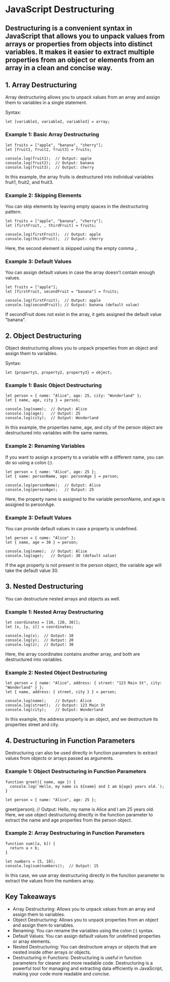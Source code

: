 # JavaScript Destructuring
## Destructuring is a convenient syntax in JavaScript that allows you to unpack values from arrays or properties from objects into distinct variables. It makes it easier to extract multiple properties from an object or elements from an array in a clean and concise way.

## 1. Array Destructuring
Array destructuring allows you to unpack values from an array and assign them to variables in a single statement.

Syntax:
```
let [variable1, variable2, variable3] = array;
```
### Example 1: Basic Array Destructuring
```
let fruits = ["apple", "banana", "cherry"];
let [fruit1, fruit2, fruit3] = fruits;

console.log(fruit1);  // Output: apple
console.log(fruit2);  // Output: banana
console.log(fruit3);  // Output: cherry
```
In this example, the array fruits is destructured into individual variables fruit1, fruit2, and fruit3.

### Example 2: Skipping Elements
You can skip elements by leaving empty spaces in the destructuring pattern.
```
let fruits = ["apple", "banana", "cherry"];
let [firstFruit, , thirdFruit] = fruits;

console.log(firstFruit);  // Output: apple
console.log(thirdFruit);  // Output: cherry
```
Here, the second element is skipped using the empty comma ,.

### Example 3: Default Values
You can assign default values in case the array doesn't contain enough values.
```
let fruits = ["apple"];
let [firstFruit, secondFruit = "banana"] = fruits;

console.log(firstFruit);  // Output: apple
console.log(secondFruit); // Output: banana (default value)
```
If secondFruit does not exist in the array, it gets assigned the default value "banana".

## 2. Object Destructuring
Object destructuring allows you to unpack properties from an object and assign them to variables.

Syntax:
```
let {property1, property2, property3} = object;
```

### Example 1: Basic Object Destructuring
```
let person = { name: "Alice", age: 25, city: "Wonderland" };
let { name, age, city } = person;

console.log(name);  // Output: Alice
console.log(age);   // Output: 25
console.log(city);  // Output: Wonderland
```
In this example, the properties name, age, and city of the person object are destructured into variables with the same names.

### Example 2: Renaming Variables
If you want to assign a property to a variable with a different name, you can do so using a colon (:).
```
let person = { name: "Alice", age: 25 };
let { name: personName, age: personAge } = person;

console.log(personName);  // Output: Alice
console.log(personAge);   // Output: 25
```
Here, the property name is assigned to the variable personName, and age is assigned to personAge.

### Example 3: Default Values
You can provide default values in case a property is undefined.
```
let person = { name: "Alice" };
let { name, age = 30 } = person;

console.log(name);  // Output: Alice
console.log(age);   // Output: 30 (default value)
```
If the age property is not present in the person object, the variable age will take the default value 30.

## 3. Nested Destructuring
You can destructure nested arrays and objects as well.

### Example 1: Nested Array Destructuring
```
let coordinates = [10, [20, 30]];
let [x, [y, z]] = coordinates;

console.log(x);  // Output: 10
console.log(y);  // Output: 20
console.log(z);  // Output: 30
```
Here, the array coordinates contains another array, and both are destructured into variables.

### Example 2: Nested Object Destructuring
```
let person = { name: "Alice", address: { street: "123 Main St", city: "Wonderland" } };
let { name, address: { street, city } } = person;

console.log(name);    // Output: Alice
console.log(street);  // Output: 123 Main St
console.log(city);    // Output: Wonderland
```
In this example, the address property is an object, and we destructure its properties street and city.

## 4. Destructuring in Function Parameters
Destructuring can also be used directly in function parameters to extract values from objects or arrays passed as arguments.

### Example 1: Object Destructuring in Function Parameters
```
function greet({ name, age }) {
  console.log(`Hello, my name is ${name} and I am ${age} years old.`);
}

let person = { name: "Alice", age: 25 };
```
greet(person);  // Output: Hello, my name is Alice and I am 25 years old.
Here, we use object destructuring directly in the function parameter to extract the name and age properties from the person object.

### Example 2: Array Destructuring in Function Parameters
```
function sum([a, b]) {
  return a + b;
}

let numbers = [5, 10];
console.log(sum(numbers));  // Output: 15
```
In this case, we use array destructuring directly in the function parameter to extract the values from the numbers array.

## Key Takeaways
 - Array Destructuring: Allows you to unpack values from an array and assign them to variables.
 - Object Destructuring: Allows you to unpack properties from an object and assign them to variables.
 - Renaming: You can rename the variables using the colon (:) syntax.
 - Default Values: You can assign default values for undefined properties or array elements.
 - Nested Destructuring: You can destructure arrays or objects that are nested inside other arrays or objects.
 - Destructuring in Functions: Destructuring is useful in function parameters for cleaner and more readable code.
Destructuring is a powerful tool for managing and extracting data efficiently in JavaScript, making your code more readable and concise.
